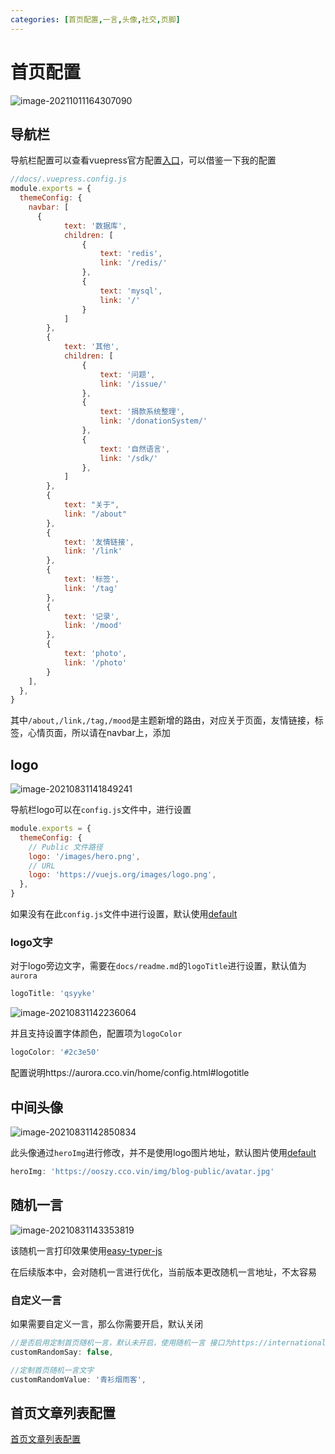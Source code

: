 ```yaml
---
categories: [首页配置,一言,头像,社交,页脚]
---
```




# 首页配置

![image-20211011164307090](https://ooszy.cco.vin/img/blog-note/image-20211011164307090.png?x-oss-process=style/pictureProcess1)

## 导航栏

导航栏配置可以查看vuepress官方配置<a href="https://v2.vuepress.vuejs.org/zh/reference/default-theme/config.html#navbar">入口</a>，可以借鉴一下我的配置

```js
//docs/.vuepress.config.js
module.exports = {
  themeConfig: {
    navbar: [
      {
            text: '数据库',
            children: [
                {
                    text: 'redis',
                    link: '/redis/'
                },
                {
                    text: 'mysql',
                    link: '/'
                }
            ]
        },
        {
            text: '其他',
            children: [
                {
                    text: '问题',
                    link: '/issue/'
                },
                {
                    text: '捐款系统整理',
                    link: '/donationSystem/'
                },
                {
                    text: '自然语言',
                    link: '/sdk/'
                },
            ]
        },
        {
            text: "关于",
            link: "/about"
        },
        {
            text: '友情链接',
            link: '/link'
        },
        {
            text: '标签',
            link: '/tag'
        },
        {
            text: '记录',
            link: '/mood'
        },
        {
            text: 'photo',
            link: '/photo'
        }
    ],
  },
}
```

其中`/about,/link,/tag,/mood`是主题新增的路由，对应关于页面，友情链接，标签，心情页面，所以请在navbar上，添加



## logo

![image-20210831141849241](http://ooszy.cco.vin/img/blog-note/image-20210831141849241.png?x-oss-process=style/pictureProcess1)

导航栏logo可以在`config.js`文件中，进行设置

```js
module.exports = {
  themeConfig: {
    // Public 文件路径
    logo: '/images/hero.png',
    // URL
    logo: 'https://vuejs.org/images/logo.png',
  },
}
```

如果没有在此`config.js`文件中进行设置，默认使用<a href="https://ooszy.cco.vin/img/blog-public/ccds_64.ico">default</a>



### logo文字

对于logo旁边文字，需要在`docs/readme.md`的`logoTitle`进行设置，默认值为`aurora`

```js
logoTitle: 'qsyyke'
```



![image-20210831142236064](http://ooszy.cco.vin/img/blog-note/image-20210831142236064.png?x-oss-process=style/pictureProcess1)

并且支持设置字体颜色，配置项为`logoColor`

```js
logoColor: '#2c3e50'
```

配置说明https://aurora.cco.vin/home/config.html#logotitle





## 中间头像

![image-20210831142850834](http://ooszy.cco.vin/img/blog-note/image-20210831142850834.png?x-oss-process=style/pictureProcess1)

此头像通过`heroImg`进行修改，并不是使用logo图片地址，默认图片使用<a href="https://ooszy.cco.vin/img/blog-public/avatar.jpg">default</a>

```js
heroImg: 'https://ooszy.cco.vin/img/blog-public/avatar.jpg'
```



## 随机一言

![image-20210831143353819](http://ooszy.cco.vin/img/blog-note/image-20210831143353819.png?x-oss-process=style/pictureProcess1)

该随机一言打印效果使用<a href="https://github.com/pengqiangsheng/easy-typer-js">easy-typer-js</a>



在后续版本中，会对随机一言进行优化，当前版本更改随机一言地址，不太容易



### 自定义一言

如果需要自定义一言，那么你需要开启，默认关闭

```js
//是否启用定制首页随机一言，默认未开启，使用随机一言 接口为https://international.v1.hitokoto.cn/?c=b&max_length=45
customRandomSay: false,

//定制首页随机一言文字
customRandomValue: '青衫烟雨客',
```



## 首页文章列表配置

[首页文章列表配置](./homePage.md)